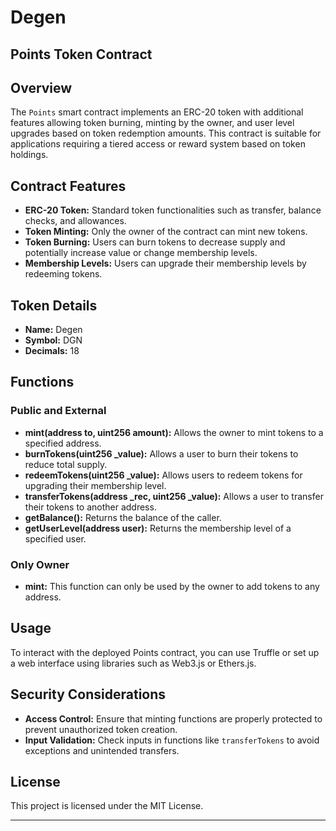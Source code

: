 # Degen

## Points Token Contract

## Overview
The `Points` smart contract implements an ERC-20 token with additional features allowing token burning, minting by the owner, and user level upgrades based on token redemption amounts. This contract is suitable for applications requiring a tiered access or reward system based on token holdings.

## Contract Features
- **ERC-20 Token:** Standard token functionalities such as transfer, balance checks, and allowances.
- **Token Minting:** Only the owner of the contract can mint new tokens.
- **Token Burning:** Users can burn tokens to decrease supply and potentially increase value or change membership levels.
- **Membership Levels:** Users can upgrade their membership levels by redeeming tokens.

## Token Details
- **Name:** Degen
- **Symbol:** DGN
- **Decimals:** 18

## Functions

### Public and External
- **mint(address to, uint256 amount):** Allows the owner to mint tokens to a specified address.
- **burnTokens(uint256 _value):** Allows a user to burn their tokens to reduce total supply.
- **redeemTokens(uint256 _value):** Allows users to redeem tokens for upgrading their membership level.
- **transferTokens(address _rec, uint256 _value):** Allows a user to transfer their tokens to another address.
- **getBalance():** Returns the balance of the caller.
- **getUserLevel(address user):** Returns the membership level of a specified user.

### Only Owner
- **mint:** This function can only be used by the owner to add tokens to any address.

## Usage
To interact with the deployed Points contract, you can use Truffle or set up a web interface using libraries such as Web3.js or Ethers.js.

## Security Considerations
- **Access Control:** Ensure that minting functions are properly protected to prevent unauthorized token creation.
- **Input Validation:** Check inputs in functions like `transferTokens` to avoid exceptions and unintended transfers.

## License
This project is licensed under the MIT License.

---
